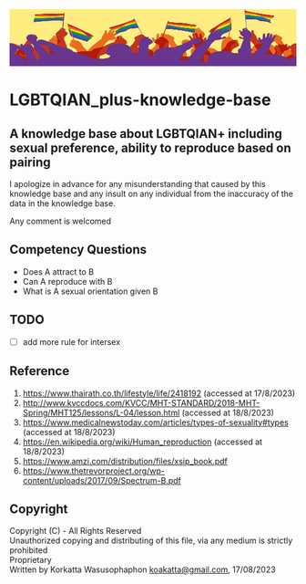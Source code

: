 <img src="assets/images/banner.jpeg" alt="banner" width=100% height="100"><br>

# LGBTQIAN_plus-knowledge-base
## A knowledge base about LGBTQIAN+ including sexual preference, ability to reproduce based on pairing

I apologize in advance for any misunderstanding that caused by this knowledge base and any insult on any individual from the inaccuracy of the data in the knowledge base.

Any comment is welcomed
## Competency Questions
- Does A attract to B
- Can A reproduce with B
- What is A sexual orientation given B 
## TODO
- [ ] add more rule for intersex
## Reference
1. https://www.thairath.co.th/lifestyle/life/2418192 (accessed at 17/8/2023)
1. http://www.kvccdocs.com/KVCC/MHT-STANDARD/2018-MHT-Spring/MHT125/lessons/L-04/lesson.html (accessed at 18/8/2023)
1. https://www.medicalnewstoday.com/articles/types-of-sexuality#types (accessed at 18/8/2023)
1. https://en.wikipedia.org/wiki/Human_reproduction (accessed at 18/8/2023)
1. https://www.amzi.com/distribution/files/xsip_book.pdf
1. https://www.thetrevorproject.org/wp-content/uploads/2017/09/Spectrum-B.pdf
## Copyright
Copyright (C) - All Rights Reserved <br>Unauthorized copying and distributing of this file, via any medium is strictly prohibited <br>Proprietary <br> Written by Korkatta Wasusophaphon <koakatta@gmail.com>, 17/08/2023
